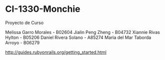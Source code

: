 CI-1330-Monchie
===============

Proyecto de Curso

Melissa Garro Morales - B02604
Jialin Peng Zheng - B04732
Xiannie Rivas Hylton - B05206
Daniel Rivera Solano - A85274
Maria del Mar Taborda Arroyo - B06279

http://guides.rubyonrails.org/getting_started.html
